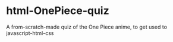 # html-OnePiece-quiz

A from-scratch-made quiz of the One Piece anime, to get used to javascript-html-css
